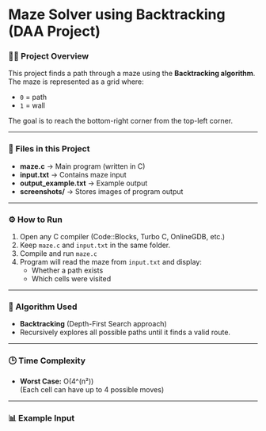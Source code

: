 # Maze Solver using Backtracking (DAA Project)

### 👨‍💻 Project Overview
This project finds a path through a maze using the **Backtracking algorithm**.  
The maze is represented as a grid where:
- `0` = path
- `1` = wall  

The goal is to reach the bottom-right corner from the top-left corner.

---

### 📂 Files in this Project
- **maze.c** → Main program (written in C)
- **input.txt** → Contains maze input
- **output_example.txt** → Example output
- **screenshots/** → Stores images of program output

---

### ⚙️ How to Run
1. Open any C compiler (Code::Blocks, Turbo C, OnlineGDB, etc.)
2. Keep `maze.c` and `input.txt` in the same folder.
3. Compile and run `maze.c`
4. Program will read the maze from `input.txt` and display:
   - Whether a path exists
   - Which cells were visited

---

### 🧠 Algorithm Used
- **Backtracking** (Depth-First Search approach)
- Recursively explores all possible paths until it finds a valid route.

---

### 🕒 Time Complexity
- **Worst Case:** O(4^(n²))  
  (Each cell can have up to 4 possible moves)

---

### 📊 Example Input

